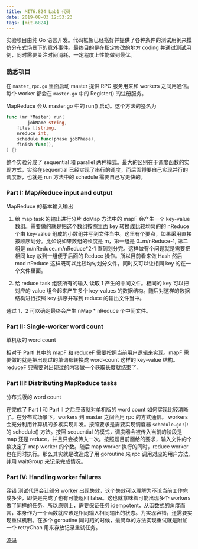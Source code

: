 ```yaml
---
title: MIT6.824 Lab1 代码
date: 2019-08-03 12:53:23
tags: [mit-6824]
---
```

实验项目由纯 Go 语言开发。代码框架已经搭好并提供了各种条件的测试用例来模仿分布式场景下的意外事件。最终目的是在指定修改的地方 coding 并通过测试用例，同时需要关注时间消耗，一定程度上性能做到最优。

### 熟悉项目
在 `master_rpc.go` 里面启动 master 提供 RPC 服务用来和 workers 之间用通信。每个 worker 都会在 `master.go` 中的 Register() 的注册服务。

MapReduce 会从 master.go 中的 run() 启动。这个方法的签名为
```go
func (mr *Master) run(
        jobName string, 
	files []string, 
	nreduce int,
	schedule func(phase jobPhase),
	finish func(),
) {}
```
整个实验分成了 sequential 和 parallel 两种模式。最大的区别在于调度函数的实现方式，实验在sequential 已经实现了串行的调度，而后面将要自己实现并行的调度器，也就是 run 方法中的 schedule 需要自己写更快的。

### Part I: Map/Reduce input and output

MapReduce 的基本输入输出

1. 给 map task 的输出进行分片
doMap 方法中的 mapF 会产生一个 key-value 数组。需要做的就是把这个数组按照里面 key 转换成比较均匀的的 nReduce 个由 key-value 组成的小数组并写到文件当中。这里有个要点，如果采用直接按顺序划分。比如说如果数组的长度是 m，第一组是 0..m/nReduce-1, 第二组是 m/nReduce..m/nReduce*2-1 直到划分完。这样做有个问题就是需要把相同 key 放到一组便于后面的 Reduce 操作。所以目前看来做 Hash 然后 mod nReduce 这样既可以比较均匀划分文件，同时又可以让相同 key 的在一个文件里面。

2. 给 reduce task 组装所有的输入
读取 1 产生的中间文件。相同的 key 可以把对应的 value 组合起来产生多个 key-values 的数据结构。随后对这样的数据结构进行按照 key 排序并写到 reduce 的输出文件当中。

通过 1，2 可以确定最终会产生 nMap * nReduce 个中间文件。

### Part II: Single-worker word count

单机版的 word count

相对于 PartI 其中的 mapF 和 reduceF 需要按照当前用户逻辑来实现。mapF 需要做的就是把出现过的单词都转换成 word-count 这样的 key-value 结构。reduceF 只需要对出现过的内容做一个获取长度就结束了。

### Part III: Distributing MapReduce tasks
分布式版的 word count

在完成了 Part I 和 Part II 之后应该就对单机版的 word count 如何实现比较清晰了。在分布式场景下，workers 到 master 之间会用 rpc 的方式通信。 workers 会充分利用计算机的多核实现并发。按照要求是需要实现调度器 `schedule.go` 中的 schedule() 方法。按照 sequential 的模式，调度器会被传入当前的阶段是 map 还是 reduce，并且只会被传入一次。按照题目前面给的要求，输入文件的个数决定了 map worker 的个数。随后 map worker 执行的同时，reduce worker 也在同时执行。那么其实就是改造成了用 goroutine 来 rpc 调用对应的用户方法, 并用 waitGroup 来记录完成情况。

### Part IV: Handling worker failures
容错
测试代码会让部分 worker 出现失效，这个失效可以理解为不论当前工作完成多少，即使是完成了也有可能返回 false。这也就意味着可能出现多个 workers 做了同样的任务。所以原则上，需要保证任务 idempotent，从函数式的角度而言，本身作为一个函数就应该是相同输入相同输出的状态。为实现容错，还需要实现重试机制。在多个 goroutine 同时跑的时候，最简单的方法实现重试就是附加一个 retryChan 用来存放记录重试任务。

[源码](https://github.com/razertory/MIT6.824/blob/master/src/mapreduce/README.md)
